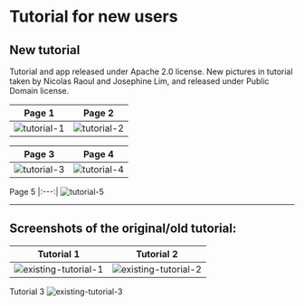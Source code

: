 # Tutorial for new users

## New tutorial

Tutorial and app released under Apache 2.0 license. 
New pictures in tutorial taken by Nicolas Raoul and Josephine Lim, and released under Public Domain license.

Page 1 | Page 2
|:---:|:---:|
![tutorial-1](https://cloud.githubusercontent.com/assets/3611199/20912096/0765f68a-bbd2-11e6-85ce-898e29a3b7e5.png) | ![tutorial-2](https://cloud.githubusercontent.com/assets/3611199/20912097/0939059c-bbd2-11e6-9980-266b33df303e.png)

Page 3 | Page 4
|:---:|:---:|
![tutorial-3](https://cloud.githubusercontent.com/assets/3611199/20912098/0ae532c6-bbd2-11e6-8545-5f4bfa42ee47.png) | ![tutorial-4](https://cloud.githubusercontent.com/assets/3611199/20912100/1077730c-bbd2-11e6-9b14-ad737be1ca80.png)

Page 5
|:---:|
![tutorial-5](https://cloud.githubusercontent.com/assets/3611199/20912110/175ddd14-bbd2-11e6-91be-705cbba96e3c.png)


***

## Screenshots of the original/old tutorial:
Tutorial 1 | Tutorial 2
|:---:|:---:|
![existing-tutorial-1](https://cloud.githubusercontent.com/assets/3611199/20377868/514d80b8-acf7-11e6-9785-9ac9bba53041.png) | ![existing-tutorial-2](https://cloud.githubusercontent.com/assets/3611199/20377869/5443a554-acf7-11e6-966c-40207559c675.png)
Tutorial 3
![existing-tutorial-3](https://cloud.githubusercontent.com/assets/3611199/20377874/592d17d0-acf7-11e6-9139-c0872860da5a.png)


